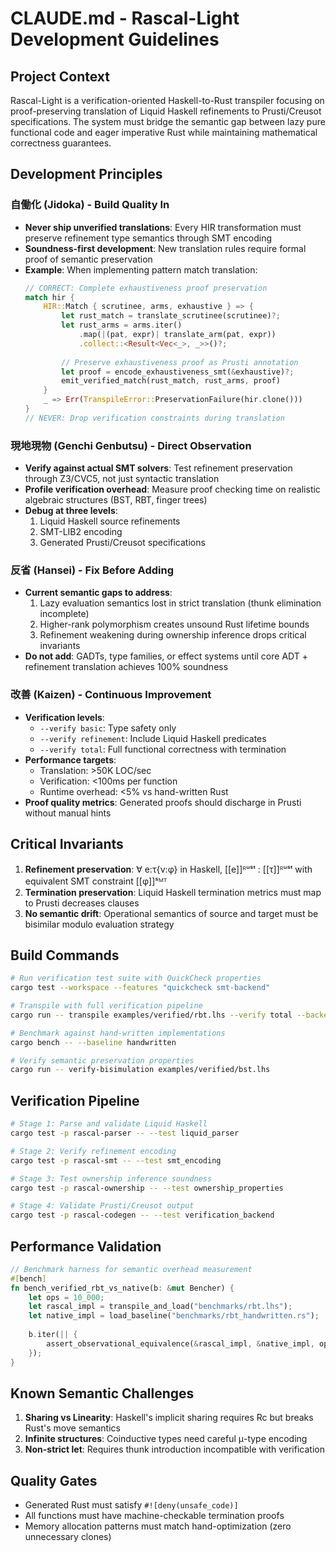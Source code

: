 # CLAUDE.md - Rascal-Light Development Guidelines

## Project Context
Rascal-Light is a verification-oriented Haskell-to-Rust transpiler focusing on proof-preserving translation of Liquid Haskell refinements to Prusti/Creusot specifications. The system must bridge the semantic gap between lazy pure functional code and eager imperative Rust while maintaining mathematical correctness guarantees.

## Development Principles

### 自働化 (Jidoka) - Build Quality In
- **Never ship unverified translations**: Every HIR transformation must preserve refinement type semantics through SMT encoding
- **Soundness-first development**: New translation rules require formal proof of semantic preservation
- **Example**: When implementing pattern match translation:
  ```rust
  // CORRECT: Complete exhaustiveness proof preservation
  match hir {
      HIR::Match { scrutinee, arms, exhaustive } => {
          let rust_match = translate_scrutinee(scrutinee)?;
          let rust_arms = arms.iter()
              .map(|(pat, expr)| translate_arm(pat, expr))
              .collect::<Result<Vec<_>, _>>()?;
          
          // Preserve exhaustiveness proof as Prusti annotation
          let proof = encode_exhaustiveness_smt(&exhaustive)?;
          emit_verified_match(rust_match, rust_arms, proof)
      }
      _ => Err(TranspileError::PreservationFailure(hir.clone()))
  }
  // NEVER: Drop verification constraints during translation
  ```

### 現地現物 (Genchi Genbutsu) - Direct Observation
- **Verify against actual SMT solvers**: Test refinement preservation through Z3/CVC5, not just syntactic translation
- **Profile verification overhead**: Measure proof checking time on realistic algebraic structures (BST, RBT, finger trees)
- **Debug at three levels**:
    1. Liquid Haskell source refinements
    2. SMT-LIB2 encoding
    3. Generated Prusti/Creusot specifications

### 反省 (Hansei) - Fix Before Adding
- **Current semantic gaps to address**:
    1. Lazy evaluation semantics lost in strict translation (thunk elimination incomplete)
    2. Higher-rank polymorphism creates unsound Rust lifetime bounds
    3. Refinement weakening during ownership inference drops critical invariants
- **Do not add**: GADTs, type families, or effect systems until core ADT + refinement translation achieves 100% soundness

### 改善 (Kaizen) - Continuous Improvement
- **Verification levels**:
    - `--verify basic`: Type safety only
    - `--verify refinement`: Include Liquid Haskell predicates
    - `--verify total`: Full functional correctness with termination
- **Performance targets**:
    - Translation: >50K LOC/sec
    - Verification: <100ms per function
    - Runtime overhead: <5% vs hand-written Rust
- **Proof quality metrics**: Generated proofs should discharge in Prusti without manual hints

## Critical Invariants
1. **Refinement preservation**: ∀ e:τ{ν:φ} in Haskell, [[e]]ᴿᵘˢᵗ : [[τ]]ᴿᵘˢᵗ with equivalent SMT constraint [[φ]]ˢᴹᵀ
2. **Termination preservation**: Liquid Haskell termination metrics must map to Prusti decreases clauses
3. **No semantic drift**: Operational semantics of source and target must be bisimilar modulo evaluation strategy

## Build Commands
```bash
# Run verification test suite with QuickCheck properties
cargo test --workspace --features "quickcheck smt-backend"

# Transpile with full verification pipeline
cargo run -- transpile examples/verified/rbt.lhs --verify total --backend prusti

# Benchmark against hand-written implementations
cargo bench -- --baseline handwritten

# Verify semantic preservation properties
cargo run -- verify-bisimulation examples/verified/bst.lhs
```

## Verification Pipeline
```bash
# Stage 1: Parse and validate Liquid Haskell
cargo test -p rascal-parser -- --test liquid_parser

# Stage 2: Verify refinement encoding
cargo test -p rascal-smt -- --test smt_encoding

# Stage 3: Test ownership inference soundness  
cargo test -p rascal-ownership -- --test ownership_properties

# Stage 4: Validate Prusti/Creusot output
cargo test -p rascal-codegen -- --test verification_backend
```

## Performance Validation
```rust
// Benchmark harness for semantic overhead measurement
#[bench]
fn bench_verified_rbt_vs_native(b: &mut Bencher) {
    let ops = 10_000;
    let rascal_impl = transpile_and_load("benchmarks/rbt.lhs");
    let native_impl = load_baseline("benchmarks/rbt_handwritten.rs");
    
    b.iter(|| {
        assert_observational_equivalence(&rascal_impl, &native_impl, ops);
    });
}
```

## Known Semantic Challenges
1. **Sharing vs Linearity**: Haskell's implicit sharing requires Rc<T> but breaks Rust's move semantics
2. **Infinite structures**: Coinductive types need careful μ-type encoding
3. **Non-strict let**: Requires thunk introduction incompatible with verification

## Quality Gates
- Generated Rust must satisfy `#![deny(unsafe_code)]`
- All functions must have machine-checkable termination proofs
- Memory allocation patterns must match hand-optimization (zero unnecessary clones)